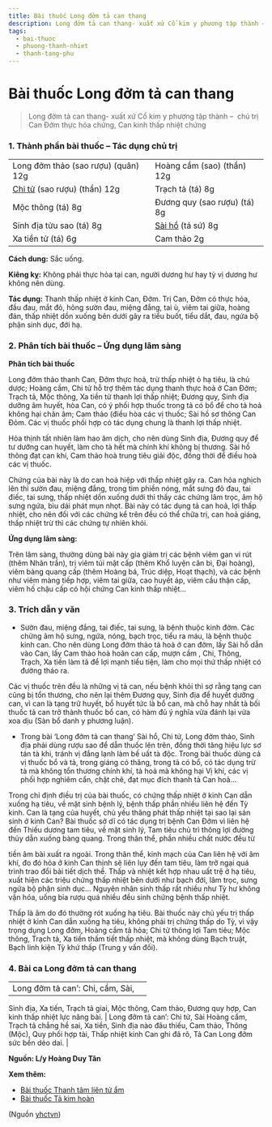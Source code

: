 ```yaml
---
title: Bài thuốc Long đởm tả can thang
description: Long đởm tả can thang- xuất xứ Cổ kim y phương tập thành –  chủ trị Can Đởm thực hỏa chứng, Can kinh thấp nhiệt chứng
tags:
  - bai-thuoc
  - phuong-thanh-nhiet
  - thanh-tang-phu
---
```


# Bài thuốc Long đởm tả can thang 

> Long đởm tả can thang- xuất xứ Cổ kim y phương tập thành –  chủ trị Can Đởm thực hỏa chứng, Can kinh thấp nhiệt chứng

### 1. Thành phần bài thuốc – Tác dụng chủ trị

|  |  |
| --- | --- |
| Long đởm thảo (sao rượu) (quân) 12g |  Hoàng cầm (sao) (thần) 12g |
| [Chi tử](/yhctvn/vi-thuoc-chi-tu/) (sao rượu) (thần) 12g | Trạch tả (tá) 8g |
| Mộc thông (tá) 8g | Đương quy (sao rượu) (tá) 8g |
| Sinh địa tửu sao (tá) 8g | [Sài hồ](/yhctvn/vi-thuoc-sai-ho/) (tá sứ) 8g |
| Xa tiền tử (tá) 6g | Cam thảo 2g |

**Cách dung:** Sắc uống.

**Kiêng kỵ:** Không phải thực hỏa tại can, người dương hư hay tỳ vị dương hư không nên dùng.

**Tác dụng:** Thanh thấp nhiệt ở kinh Can, Đởm. Trị Can, Đởm có thực hỏa, đầu đau, mắt đỏ, hông sườn đau, miệng đắng, tai ù, viêm tai giữa, hoàng đản, thấp nhiệt dồn xuống bên dưới gây ra tiểu buốt, tiểu dắt, đau, ngứa bộ phận sinh dục, đới hạ.

### 2. Phân tích bài thuốc – Ứng dụng lâm sàng

**Phân tích bài thuốc** 

Long đởm thảo thanh Can, Đởm thực hoả, trừ thấp nhiệt ỏ hạ tiêu, là chủ dược; Hoàng cầm, Chi tử hỗ trợ thêm tác dụng thanh thực hoả ở Can Đởm; Trạch tả, Mộc thông, Xa tiền tử thanh lợi thấp nhiệt; Đương quy, Sinh địa dưỡng âm huyết, hòa Can, có ý phối hợp thuốc trong tả có bổ để cho tả hoả không hại chân âm; Cam thảo (điều hòa các vị thuốc; Sài hồ sơ thông Can Đỏm. Các vị thuốc phối hợp có tác dụng chung là thanh lợi thấp nhiệt.

Hỏa thịnh tất nhiên làm hao âm dịch, cho nên dùng Sinh địa, Đương quy để tư dưỡng can huyết, làm cho tà hết mà chính khí không bị thương. Sài hồ thông đạt can khí, Cam thảo hoà trung tiêu giải độc, đồng thời để điều hoà các vị thuốc.

Chứng của bài này là do can hoả hiệp với thấp nhiệt gây ra. Can hỏa nghịch lên thì sườn đau, miệng đắng, trong tim phiền nóng, mắt sưng đỏ đau, tai điếc, tai sưng, thấp nhiệt dồn xuống dưới thì thấy các chứng lâm trọc, âm hộ sưng ngứa, bìu dái phát mụn nhọt. Bài này có tác dụng tả can hoả, lợi thấp nhiệt, cho nên đối với các chứng kể trên đều có thể chữa trị, can hoả giáng, thấp nhiệt trừ thì các chứng tự nhiên khỏi.

**Ứng dụng lâm sàng:** 

Trên lâm sàng, thường dùng bài này gia giảm trị các bệnh viêm gan vi rút (thêm Nhân trần), trị viêm túi mật cấp (thêm Khổ luyện căn bì, Đại hoàng), viêm bàng quang cấp (thêm Hoàng bá, Trúc diệp, Hoạt thạch), và các bệnh như viêm màng tiếp hợp, viêm tai giữa, cao huyết áp, viêm cầu thận cấp, viêm hố chậu cấp có hội chứng Can kinh thấp nhiệt…

### 3. Trích dẫn y văn

+ Sườn đau, miệng đắng, tai điếc, tai sưng, là bệnh thuộc kinh đởm. Các chửng âm hộ sưng, ngứa, nóng, bạch trọc, tiểu ra máu, là bệnh thuộc kinh can. Cho nên dùng Long đởm thảo tả hoả ở can đởm, lấy Sài hổ dẫn vào Can, lấy Cam thảo hoà hoãn can cấp, mượn cầm , Chi, Thông, Trạch, Xa tiền làm tả để lợi mạnh tiểu tiện, làm cho mọi thứ thấp nhiệt có đường tháo ra.

Các vị thuốc trên đều là những vị tả can, nếu bệnh khỏi thì sợ rằng tạng can cũng bị tổn thương, cho nên lại thêm Đương quy, Sinh địa để huyết dưỡng can, vì can là tạng trữ huyết, bổ huyết tức là bổ can, mà chỗ hay nhất tà bối thuốc tả can trở thành thuốc bổ can, có hàm đủ ý nghĩa vửa đánh lại vửa xoa dịu (Sàn bổ danh y phương luận).

+ Trong bài ‘Long đởm tả can thang’ Sài hổ, Chi tử, Long đởm thảo, Sinh địa phải dùng rượu sao để dẫn thuốc lên trên, đồng thời tăng hiệu lực sơ tán tà khi, tránh vị đắng lạnh làm bế uất tà độc. Trong bài thuốc dùng cả vị thuốc bổ và tả, trong giáng có thăng, trong tả có bổ, có tác dụng trừ tà mà không tổn thương chính khí, tả hoả mà không hại Vị khí, các vị phối hợp nghiêm cẩn, chặt chẽ, đạt mục đích thanh tả Can hoả…

Trong chỉ định điều trị của bài thuốc, có chứng thấp nhiệt ở kinh Can dẫn xuống hạ tiêu, về mặt sinh bệnh lý, bệnh thấp phần nhiều liên hệ đến Tỳ kinh. Can là tạng của huyết, chủ yếu thăng phát thấp nhiệt tại sao lại sản sinh ở kinh Can? Bài thuốc sở dĩ có tác dụng trị bệnh Can Đởm vì liên hệ đến Thiếu dương tam tiêu, về mặt sinh lý, Tam tiêu chủ trì thông lợi đường thủy dẫn xuống bàng quang. Trong thân thể, phần nhiều chất nước đều từ

tiền âm bài xuất ra ngoài. Trong thân thể, kinh mạch của Can liên hệ với âm khí, đo đó hỏa ở kinh Can thịnh sẽ liên lụy đến tam tiêu, làm trở ngại quá trình trao đổi bài tiết dịch thể. Thấp và nhiệt kết hợp nhau uất trệ ở hạ tiêu, xuất hiện các triệu chứng thấp nhiệt bên dưới như bạch đới, lâm trọc, sưng ngứa bộ phận sinh dục… Nguyên nhân sinh thấp rất nhiều như Tỳ hư không vận hóa, uống bia rượu quá nhiều đều sinh chứng bệnh thấp nhiệt.

Thấp là âm do đó thường rót xuống hạ tiêu. Bài thuốc này chủ yếu trị thấp nhiệt ở kinh Can dẫn xuống hạ tiêu, không phải trị chứng thấp do Tỳ, vì vậy trọng dụng Long đởm, Hoàng cầm tả hỏa; Chi tử thông lợi Tam tiêu; Mộc thông, Trạch tả, Xa tiền thấm tiết thấp nhiệt, mà không dùng Bạch truật, Bạch linh kiện Tỳ khứ thấp (Trung y vấn đối).

### 4. Bài ca Long đởm tả can thang

|  |  |
| --- | --- |
| Long đởm tả can’: Chi, cầm, Sài,
Sinh địa, Xa tiến, Trạch tả giai,
Mộc thông, Cam thảo, Đương quy hợp,
Can kinh thấp nhiệt lực năng bài. | Long đởm tả can’: Chi tử, Sài
Hoàng cẩm, Trạch tả chẳng hề sai,
Xa tiền, Sinh địa nào đâu thiếu,
Cam thảo, Thông (Mộc), Quy phối hợp tài,
Thấp nhiệt kinh Can ghi đâ rõ,
Tả Can Long đởm sức bền dẻo dai. |

**Nguồn: L/y Hoàng Duy Tân**

**Xem thêm:**

* [Bài thuốc Thanh tâm liên tử ẩm](/yhctvn/bai-thuoc-thanh-tam-lien-tu-am/)
* [Bài thuốc Tả kim hoàn](/yhctvn/bai-thuoc-ta-kim-hoan/)

(Nguồn <a href="https://yhctvn.com/bai-thuoc-long-dom-ta-can-thang/" target="_blank">yhctvn</a>)
